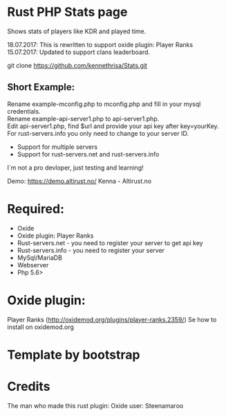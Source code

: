 # Rust PHP Stats page

Shows stats of players like KDR and played time.

18.07.2017: This is rewritten to support oxide plugin: Player Ranks
15.07.2017: Updated to support clans leaderboard.

git clone https://github.com/kennethrisa/Stats.git

## Short Example:
Rename example-mconfig.php to mconfig.php and fill in your mysql credentials.<br>
Rename example-api-server1.php to api-server1.php.<br>
Edit api-server1.php, find $url and provide your api key after key=yourKey.<br>
For rust-servers.info you only need to change to your server ID.

- Support for multiple servers
- Support for rust-servers.net and rust-servers.info

I`m not a pro devloper, just testing and learning!

Demo: https://demo.altirust.no/
Kenna - Altirust.no

# Required:
- Oxide
- Oxide plugin: Player Ranks
- Rust-servers.net - you need to register your server to get api key
- Rust-servers.info - you need to register your server
- MySql/MariaDB
- Webserver
- Php 5.6>

# Oxide plugin:
Player Ranks (http://oxidemod.org/plugins/player-ranks.2359/)
Se how to install on oxidemod.org

# Template by bootstrap
# Credits
The man who made this rust plugin: Oxide user: Steenamaroo
